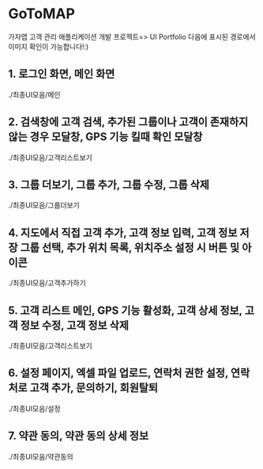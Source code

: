 # GoToMAP
가자맵 고객 관리 애플리케이션 개발 프로젝트=> UI Portfolio
다음에 표시된 경로에서 이미지 확인이 가능합니다!:)

## 1. 로그인 화면, 메인 화면
./최종UI모음/메인

## 2. 검색창에 고객 검색, 추가된 그룹이나 고객이 존재하지 않는 경우 모달창, GPS 기능 킬때 확인 모달창
./최종UI모음/고객리스트보기

## 3. 그룹 더보기, 그룹 추가, 그룹 수정, 그룹 삭제
./최종UI모음/그룹더보기

## 4. 지도에서 직접 고객 추가, 고객 정보 입력, 고객 정보 저장 그룹 선택, 추가 위치 목록, 위치주소 설정 시 버튼 및 아이콘
./최종UI모음/고객추가하기

## 5. 고객 리스트 메인, GPS 기능 활성화, 고객 상세 정보, 고객 정보 수정, 고객 정보 삭제
./최종UI모음/고객리스트보기

## 6. 설정 페이지, 엑셀 파일 업로드, 연락처 권한 설정, 연락처로 고객 추가, 문의하기, 회원탈퇴
./최종UI모음/설정

## 7. 약관 동의, 약관 동의 상세 정보
./최종UI모음/약관동의

